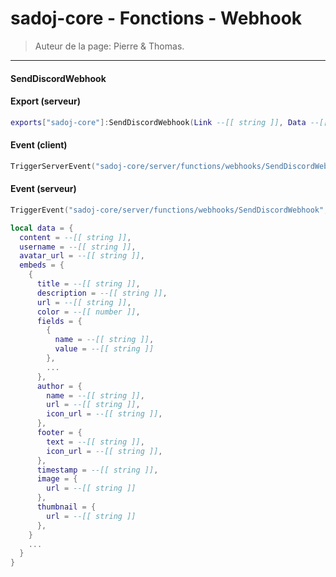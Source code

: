 # sadoj-core - Fonctions - Webhook

> Auteur de la page: Pierre & Thomas.

---

#### SendDiscordWebhook

<!-- tabs:start -->

#### **Export (serveur)**

```lua
exports["sadoj-core"]:SendDiscordWebhook(Link --[[ string ]], Data --[[ table ]])
```

#### **Event (client)**

```lua
TriggerServerEvent("sadoj-core/server/functions/webhooks/SendDiscordWebhook", Link --[[ string ]], Data --[[ table ]])
```

#### **Event (serveur)**

```lua
TriggerEvent("sadoj-core/server/functions/webhooks/SendDiscordWebhook", Link --[[ string ]], Data --[[ table ]])
```

<!-- tabs:end -->

```lua
local data = {
  content = --[[ string ]],
  username = --[[ string ]],
  avatar_url = --[[ string ]],
  embeds = {
    {
      title = --[[ string ]],
      description = --[[ string ]],
      url = --[[ string ]],
      color = --[[ number ]],
      fields = {
        {
          name = --[[ string ]],
          value = --[[ string ]]
        },
        ...
      },
      author = {
        name = --[[ string ]],
        url = --[[ string ]],
        icon_url = --[[ string ]],
      },
      footer = {
        text = --[[ string ]],
        icon_url = --[[ string ]],
      },
      timestamp = --[[ string ]],
      image = {
        url = --[[ string ]]
      },
      thumbnail = {
        url = --[[ string ]]
      },
    }
    ...
  }
}
```
